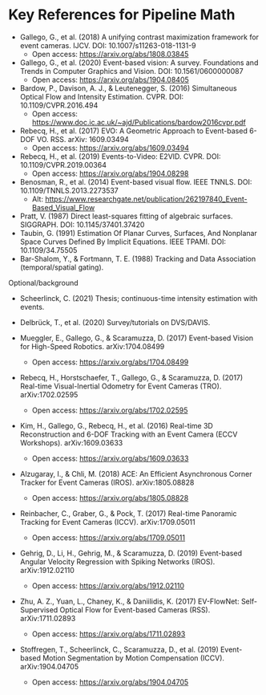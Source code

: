 # Key References for Pipeline Math

- Gallego, G., et al. (2018) A unifying contrast maximization framework for event cameras. IJCV. DOI: 10.1007/s11263-018-1131-9
  - Open access: https://arxiv.org/abs/1808.03845
- Gallego, G., et al. (2020) Event-based vision: A survey. Foundations and Trends in Computer Graphics and Vision. DOI: 10.1561/0600000087
  - Open access: https://arxiv.org/abs/1904.08405
- Bardow, P., Davison, A. J., & Leutenegger, S. (2016) Simultaneous Optical Flow and Intensity Estimation. CVPR. DOI: 10.1109/CVPR.2016.494
  - Open access: https://www.doc.ic.ac.uk/~ajd/Publications/bardow2016cvpr.pdf
- Rebecq, H., et al. (2017) EVO: A Geometric Approach to Event-based 6-DOF VO. RSS. arXiv: 1609.03494
  - Open access: https://arxiv.org/abs/1609.03494
- Rebecq, H., et al. (2019) Events-to-Video: E2VID. CVPR. DOI: 10.1109/CVPR.2019.00364
  - Open access: https://arxiv.org/abs/1904.08298
- Benosman, R., et al. (2014) Event-based visual flow. IEEE TNNLS. DOI: 10.1109/TNNLS.2013.2273537
  - Alt: https://www.researchgate.net/publication/262197840_Event-Based_Visual_Flow
- Pratt, V. (1987) Direct least-squares fitting of algebraic surfaces. SIGGRAPH. DOI: 10.1145/37401.37420
- Taubin, G. (1991) Estimation Of Planar Curves, Surfaces, And Nonplanar Space Curves Defined By Implicit Equations. IEEE TPAMI. DOI: 10.1109/34.75505
- Bar-Shalom, Y., & Fortmann, T. E. (1988) Tracking and Data Association (temporal/spatial gating).

Optional/background
- Scheerlinck, C. (2021) Thesis; continuous-time intensity estimation with events.
- Delbrück, T., et al. (2020) Survey/tutorials on DVS/DAVIS.

- Mueggler, E., Gallego, G., & Scaramuzza, D. (2017) Event-based Vision for High-Speed Robotics. arXiv:1704.08499
  - Open access: https://arxiv.org/abs/1704.08499
- Rebecq, H., Horstschaefer, T., Gallego, G., & Scaramuzza, D. (2017) Real-time Visual-Inertial Odometry for Event Cameras (TRO). arXiv:1702.02595
  - Open access: https://arxiv.org/abs/1702.02595
- Kim, H., Gallego, G., Rebecq, H., et al. (2016) Real-time 3D Reconstruction and 6-DOF Tracking with an Event Camera (ECCV Workshops). arXiv:1609.03633
  - Open access: https://arxiv.org/abs/1609.03633
- Alzugaray, I., & Chli, M. (2018) ACE: An Efficient Asynchronous Corner Tracker for Event Cameras (IROS). arXiv:1805.08828
  - Open access: https://arxiv.org/abs/1805.08828
- Reinbacher, C., Graber, G., & Pock, T. (2017) Real-time Panoramic Tracking for Event Cameras (ICCV). arXiv:1709.05011
  - Open access: https://arxiv.org/abs/1709.05011
- Gehrig, D., Li, H., Gehrig, M., & Scaramuzza, D. (2019) Event-based Angular Velocity Regression with Spiking Networks (IROS). arXiv:1912.02110
  - Open access: https://arxiv.org/abs/1912.02110
- Zhu, A. Z., Yuan, L., Chaney, K., & Daniilidis, K. (2017) EV-FlowNet: Self-Supervised Optical Flow for Event-based Cameras (RSS). arXiv:1711.02893
  - Open access: https://arxiv.org/abs/1711.02893
- Stoffregen, T., Scheerlinck, C., Scaramuzza, D., et al. (2019) Event-based Motion Segmentation by Motion Compensation (ICCV). arXiv:1904.04705
  - Open access: https://arxiv.org/abs/1904.04705
